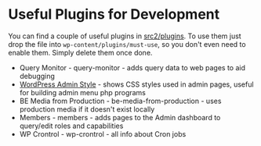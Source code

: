 # Useful Plugins for Development

You can find a couple of useful plugins in [src2/plugins](../src2/plugins/). To use them just drop the file into `wp-content/plugins/must-use`, so you don't even need to enable them. Simply delete them once done.

* Query Monitor - query-monitor - adds query data to web pages to aid debugging
* [WordPress Admin Style](https://github.com/bueltge/wordpress-admin-style) - shows CSS styles used in admin pages, useful for building admin menu php programs
* BE Media from Production - be-media-from-production - uses production media if it doesn't exist locally
* Members - members - adds pages to the Admin dashboard to query/edit roles and capabilities
* WP Crontrol - wp-crontrol - all info about Cron jobs
